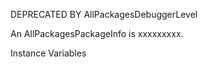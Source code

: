 DEPRECATED BY AllPackagesDebuggerLevel


An AllPackagesPackageInfo is xxxxxxxxx.

Instance Variables
